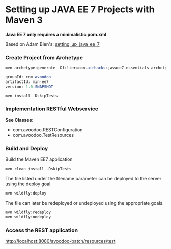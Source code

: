 
# Setting up JAVA EE 7 Projects with Maven 3

**Java EE 7 only requires a minimalistic pom.xml**

Based on Adam Bien's: [setting_up_java_ee_7](http://adambien.blog/roller/abien/entry/setting_up_java_ee_7)

### Create Project from Archetype
```Java
mvn archetype:generate -Dfilter=com.airhacks:javaee7-essentials-archetype
```

```Java
groupId: com.avoodoo
artifactId: min-ee7
version: 1.0.SNAPSHOT
```

```Java
mvn install -DskipTests
```

### Implementation RESTful Webservice
**See Classes**: 
 * com.avoodoo.RESTConfiguration
 * com.avoodoo.TestResources

### Build and Deploy

Build the Maven EE7 application
```Java
mvn clean install -DskipTests
```
The file listed under the filename parameter can be deployed to the server using the deploy goal.
```Java
mvn wildfly:deploy
```

The file can later be redeployed or undeployed using the appropriate goals.
```Java
mvn wildfly:redeploy
mvn wildfly:undeploy
```

### Access the REST application
[http://localhost:8080/avoodoo-batch/resources/test](http://localhost:8080/avoodoo-batch/resources/test)
